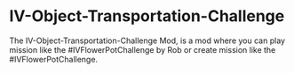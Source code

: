 # IV-Object-Transportation-Challenge
The IV-Object-Transportation-Challenge Mod, is a mod where you can play mission like the #IVFlowerPotChallenge by Rob or create mission like the #IVFlowerPotChallenge.
